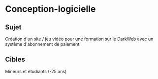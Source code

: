 # Conception-logicielle
## Sujet
Création d'un site / jeu vidéo pour une formation sur le DarkWeb avec un système d'abonnement de paiement
## Cibles
Mineurs et étudiants (-25 ans)